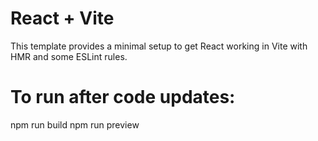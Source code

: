 # React + Vite

This template provides a minimal setup to get React working in Vite with HMR and some ESLint rules.

# To run after code updates:

npm run build
npm run preview
